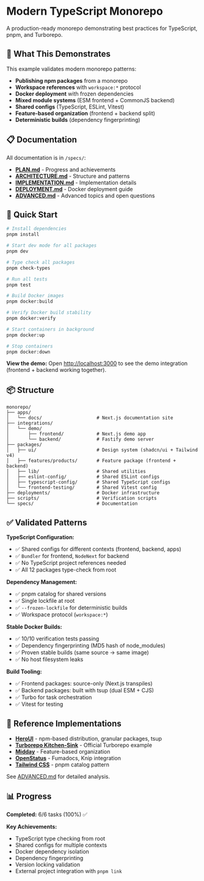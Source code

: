 # Modern TypeScript Monorepo

A production-ready monorepo demonstrating best practices for TypeScript, pnpm, and Turborepo.

## 🎯 What This Demonstrates

This example validates modern monorepo patterns:

- **Publishing npm packages** from a monorepo
- **Workspace references** with `workspace:*` protocol
- **Docker deployment** with frozen dependencies
- **Mixed module systems** (ESM frontend + CommonJS backend)
- **Shared configs** (TypeScript, ESLint, Vitest)
- **Feature-based organization** (frontend + backend split)
- **Deterministic builds** (dependency fingerprinting)

## 📋 Documentation

All documentation is in `/specs/`:

- **[PLAN.md](specs/PLAN.md)** - Progress and achievements
- **[ARCHITECTURE.md](specs/ARCHITECTURE.md)** - Structure and patterns
- **[IMPLEMENTATION.md](specs/IMPLEMENTATION.md)** - Implementation details
- **[DEPLOYMENT.md](specs/DEPLOYMENT.md)** - Docker deployment guide
- **[ADVANCED.md](specs/ADVANCED.md)** - Advanced topics and open questions

## 🚀 Quick Start

```bash
# Install dependencies
pnpm install

# Start dev mode for all packages
pnpm dev

# Type check all packages
pnpm check-types

# Run all tests
pnpm test

# Build Docker images
pnpm docker:build

# Verify Docker build stability
pnpm docker:verify

# Start containers in background
pnpm docker:up

# Stop containers
pnpm docker:down
```

**View the demo:** Open [http://localhost:3000](http://localhost:3000) to see the demo integration (frontend + backend working together).

## 📦 Structure

```
monorepo/
├── apps/
│   └── docs/                    # Next.js documentation site
├── integrations/
│   └── demo/
│       ├── frontend/            # Next.js demo app
│       └── backend/             # Fastify demo server
├── packages/
│   ├── ui/                      # Design system (shadcn/ui + Tailwind v4)
│   ├── features/products/       # Feature package (frontend + backend)
│   ├── lib/                     # Shared utilities
│   ├── eslint-config/           # Shared ESLint configs
│   ├── typescript-config/       # Shared TypeScript configs
│   └── frontend-testing/        # Shared Vitest config
├── deployments/                 # Docker infrastructure
├── scripts/                     # Verification scripts
└── specs/                       # Documentation
```

## ✅ Validated Patterns

**TypeScript Configuration:**

- ✅ Shared configs for different contexts (frontend, backend, apps)
- ✅ `Bundler` for frontend, `NodeNext` for backend
- ✅ No TypeScript project references needed
- ✅ All 12 packages type-check from root

**Dependency Management:**

- ✅ pnpm catalog for shared versions
- ✅ Single lockfile at root
- ✅ `--frozen-lockfile` for deterministic builds
- ✅ Workspace protocol (`workspace:*`)

**Stable Docker Builds:**

- ✅ 10/10 verification tests passing
- ✅ Dependency fingerprinting (MD5 hash of node_modules)
- ✅ Proven stable builds (same source → same image)
- ✅ No host filesystem leaks

**Build Tooling:**

- ✅ Frontend packages: source-only (Next.js transpiles)
- ✅ Backend packages: built with tsup (dual ESM + CJS)
- ✅ Turbo for task orchestration
- ✅ Vitest for testing

## 🔗 Reference Implementations

- **[HeroUI](https://github.com/heroui-inc/heroui)** - npm-based distribution, granular packages, tsup
- **[Turborepo Kitchen-Sink](https://github.com/vercel/turborepo/tree/main/examples/kitchen-sink)** - Official Turborepo example
- **[Midday](https://github.com/midday-ai/midday)** - Feature-based organization
- **[OpenStatus](https://github.com/openstatusHQ/openstatus)** - Fumadocs, Knip integration
- **[Tailwind CSS](https://github.com/tailwindlabs/tailwindcss)** - pnpm catalog pattern

See [ADVANCED.md](specs/ADVANCED.md#reference-implementations) for detailed analysis.

## 📊 Progress

**Completed:** 6/6 tasks (100%) ✅

**Key Achievements:**

- TypeScript type checking from root
- Shared configs for multiple contexts
- Docker dependency isolation
- Dependency fingerprinting
- Version locking validation
- External project integration with `pnpm link`
